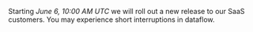 Starting *June 6, 10:00 AM UTC* we will roll out a new release to our SaaS customers. You may experience short interruptions in dataflow.
